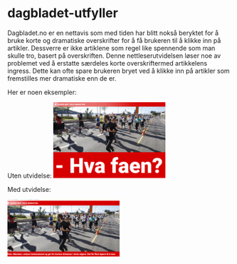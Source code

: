 # dagbladet-utfyller
Dagbladet.no er en nettavis som med tiden har blitt nokså beryktet for å bruke korte og dramatiske overskrifter for å få brukeren til å klikke inn på artikler.
Dessverre er ikke artiklene som regel like spennende som man skulle tro, basert på overskriften. Denne nettleserutvidelsen løser noe av problemet ved å erstatte 
særdeles korte overskriftermed artikkelens ingress. Dette kan ofte spare brukeren bryet ved å klikke inn på artikler som fremstilles mer dramatiske enn de er.

Her er noen eksempler:

<div width=50%>
Uten utvidelse:

<img src="https://github.com/reidarjs/dagbladet-utfyller/blob/7c8843a54b2a7c4ba822bdcf4c9f7dcf9099e6fa/eksempler/uten_utvidelse1.png" width=50%>

Med utvidelse:

<img src="https://github.com/reidarjs/dagbladet-utfyller/blob/7c8843a54b2a7c4ba822bdcf4c9f7dcf9099e6fa/eksempler/med_utvidelse1.png" width=50%>
</div>


